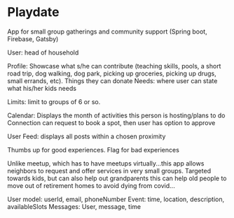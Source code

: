 # Playdate
App for small group gatherings and community support  (Spring boot, Firebase, Gatsby)


User: head of household

Profile: 
Showcase what s/he can contribute (teaching skills, pools, a short road trip, dog walking, dog park, picking up groceries, picking up drugs, small errands, etc). 
Things they can donate
Needs: 
where user can state what his/her kids needs 

Limits: limit to groups of 6 or so.

Calendar: 
Displays the month of activities this person is hosting/plans to do
Connection can request to book a spot, then user has option to approve

User Feed: displays all posts within a chosen proximity

Thumbs up for good experiences. Flag for bad experiences 


Unlike meetup, which has to have meetups virtually...this app allows neighbors to request and offer services in very small groups. 
Targeted towards kids, but can also help out grandparents
 this can help old people to move out of retirement homes to avoid dying from covid...




User model: userId, email, phoneNumber
Event: time, location, description, availableSlots
Messages: User, message, time
